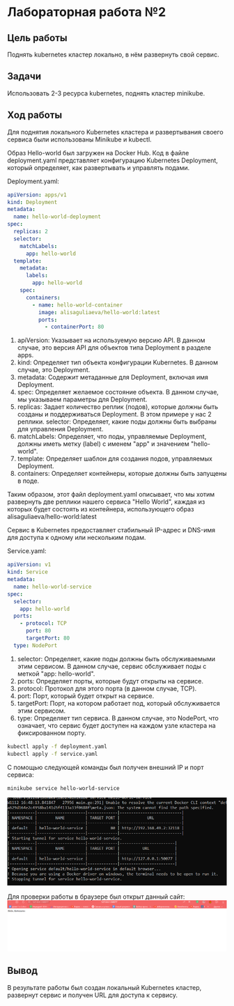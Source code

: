 # Лабораторная работа №2

## Цель работы

Поднять kubernetes кластер локально, в нём развернуть свой сервис.

## Задачи

Использовать 2-3 ресурса kubernetes, поднять кластер minikube.

## Ход работы

Для поднятия локального Kubernetes кластера и развертывания своего сервиса были использованы Minikube и kubectl.

Образ Hello-world был загружен на Docker Hub. 
Код в файле deployment.yaml представляет конфигурацию Kubernetes Deployment, который определяет, как развертывать и управлять подами.

Deployment.yaml:

```yml
apiVersion: apps/v1
kind: Deployment
metadata:
  name: hello-world-deployment
spec:
  replicas: 2
  selector:
    matchLabels:
      app: hello-world
  template:
    metadata:
      labels:
        app: hello-world
    spec:
      containers:
        - name: hello-world-container
          image: alisaguliaeva/hello-world:latest
          ports:
            - containerPort: 80
```

1. apiVersion: Указывает на используемую версию API. В данном случае, это версия API для объектов типа Deployment в разделе apps.
2. kind: Определяет тип объекта конфигурации Kubernetes. В данном случае, это Deployment.
3. metadata: Содержит метаданные для Deployment, включая имя Deployment.
4. spec: Определяет желаемое состояние объекта. В данном случае, мы указываем параметры для Deployment.
5. replicas: Задает количество реплик (подов), которые должны быть созданы и поддерживаться Deployment. В этом примере у нас 2 реплики.
   selector: Определяет, какие поды должны быть выбраны для управления Deployment.
6. matchLabels: Определяет, что поды, управляемые Deployment, должны иметь метку (label) с именем "app" и значением "hello-world".
7. template: Определяет шаблон для создания подов, управляемых Deployment.
8. containers: Определяет контейнеры, которые должны быть запущены в поде.

Таким образом, этот файл deployment.yaml описывает, что мы хотим развернуть две реплики нашего сервиса "Hello World", каждая из которых будет состоять из контейнера, использующего образ alisaguliaeva/hello-world:latest

Сервис в Kubernetes предоставляет стабильный IP-адрес и DNS-имя для доступа к одному или нескольким подам.

Service.yaml:

```yml
apiVersion: v1
kind: Service
metadata:
  name: hello-world-service
spec:
  selector:
    app: hello-world
  ports:
    - protocol: TCP
      port: 80
      targetPort: 80
  type: NodePort
```

1. selector: Определяет, какие поды должны быть обслуживаемыми этим сервисом. В данном случае, сервис обслуживает поды с меткой "app: hello-world".
2. ports: Определяет порты, которые будут открыты на сервисе.
3. protocol: Протокол для этого порта (в данном случае, TCP).
4. port: Порт, который будет открыт на сервисе.
5. targetPort: Порт, на котором работает под, который обслуживается этим сервисом.
6. type: Определяет тип сервиса. В данном случае, это NodePort, что означает, что сервис будет доступен на каждом узле кластера на фиксированном порту.

```bash
kubectl apply -f deployment.yaml
kubectl apply -f service.yaml
```

С помощью следующей команды был получен внешний IP и порт сервиса:

```bash
minikube service hello-world-service
```

![docker-build](./assets/Запуск.png)

Для проверки работы в браузере был открыт данный сайт:
![docker-build](./assets/Результат.png)

## Вывод

В результате работы был создан локальный Kubernetes кластер, развернут сервис и получен URL для доступа к сервису.
